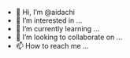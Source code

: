 - 👋 Hi, I’m @aidachi
- 👀 I’m interested in ...
- 🌱 I’m currently learning ...
- 💞️ I’m looking to collaborate on ...
- 📫 How to reach me ...

<!---
aidachi/aidachi is a ✨ special ✨ repository because its `README.md` (this file) appears on your GitHub profile.
You can click the Preview link to take a look at your changes.
--->
